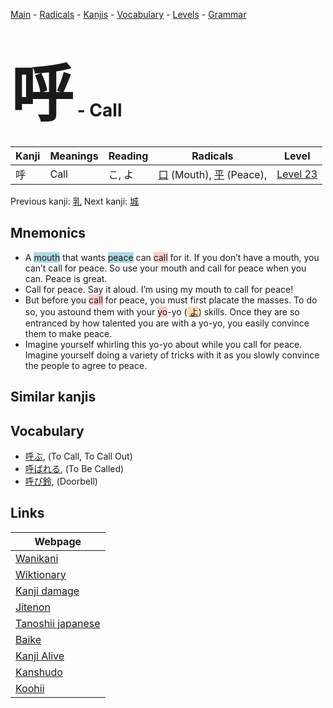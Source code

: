 <style> bigfont {font-size: 100px}</style>
[Main](../README.md) -
[Radicals](../radicals.md) -
[Kanjis](../kanjis.md) -
[Vocabulary](../vocabulary.md) -
[Levels](../levels.md) -
[Grammar](../grammar.md)
# <bigfont> 呼</bigfont> - Call 

| Kanji | Meanings | Reading | Radicals | Level |
| --- | --- | --- | --- | --- |
| 呼 | Call | こ, よ | [口](../radicals/口.md) (Mouth), [平](../radicals/平.md) (Peace),  | [Level 23](../levels/wk_level23.md) |

Previous kanji: [乳](乳.md) Next kanji: [城](城.md) 

## Mnemonics
 * A <span style="background-color:#ADD8E6"> mouth</span> that wants <span style="background-color:#ADD8E6"> peace</span> can <span style="background-color:#ffcccb"> call</span> for it. If you don’t have a mouth, you can’t call for peace. So use your mouth and call for peace when you can. Peace is great.
* Call for peace. Say it aloud. I’m using my mouth to call for peace!
* But before you <span style="background-color:#ffcccb"> call</span> for peace, you must first placate the masses. To do so, you astound them with your <span style="background-color:#ffcccb"> yo</span>-yo (<span style="background-color:#fed8b1"> [よ](https://jisho.org/search/よ)</span>) skills. Once they are so entranced by how talented you are with a yo-yo, you easily convince them to make peace.
* Imagine yourself whirling this yo-yo about while you call for peace. Imagine yourself doing a variety of tricks with it as you slowly convince the people to agree to peace.


## Similar kanjis
 


## Vocabulary
 * [呼ぶ](../vocabulary/呼.md), (To Call, To Call Out)
* [呼ばれる](../vocabulary/呼.md), (To Be Called)
* [呼び鈴](../vocabulary/呼.md), (Doorbell)



## Links 

| Webpage |
| --- |
| [Wanikani          ](https://www.wanikani.com/kanji/呼) |
| [Wiktionary        ](https://en.wiktionary.org/wiki/呼) |
| [Kanji damage      ](http://www.kanjidamage.com/kanji/search?utf8=✓&q=呼) |
| [Jitenon           ](https://jitenon.com/kanji/呼) |
| [Tanoshii japanese ](https://www.tanoshiijapanese.com/dictionary/kanji.cfm?k=呼) |
| [Baike             ](https://baike.baidu.com/item/呼) |
| [Kanji Alive       ](https://app.kanjialive.com/呼) |
| [Kanshudo          ](https://www.kanshudo.com/searchmn?q=呼) |
| [Koohii            ](https://kanji.koohii.com/study/kanji/呼) |
